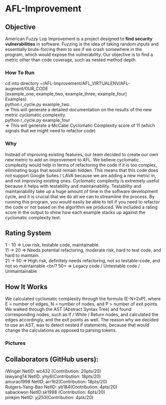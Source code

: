 # AFL-Improvement

## Objective

American Fuzzy Lop Improvement is a project designed to **find security vulnerabilities** in software. Fuzzing is the idea of taking random inputs and essentially brute-forcing them to see if we crash somewhere in the program, which would expose the vulnerability. Our objective is to find a metric other than code coverage, such as nested method depth.

### How To Run
cd into directory ~/AFL-Improvement/AFL_VIRTUALENV/AFL-augment/OUR_CODE
<br/>
[example_one, example_two, example_three, example_four]
<br/>
Examples)
<br/>
python r_cycle.py example_two
<br/>
=> This will generate a detailed documentation on the results of the new metric cyclomatic complexity.
<br/>
python r_cycle.py example_four
<br/>
=> This will generate a McCabe Cyclomatic Complexity score of 11 (which signals that we might need to refactor code)

### Why
Instead of improving existing features, our team decided to create our own new metric to add an improvement to AFL. We believe cyclomatic complexity would help in terms of refactoring the code if it is too complex, eliminating bugs that would remain hidden. This means that this code does not support Google Suites / LAVA because we are adding a new metric in, and not improving existing ones.
Cyclomatic complexity is extremely useful because it helps with testability and maintainability. Testability and maintainability take up a huge amount of time in the software development cycle, and it is crucial that we do all we can to streamline the process. By running this program, you would easily be able to tell if you need to refactor the code or not based on the algorithm we produced. We included a rating score in the output to show how each example stacks up against the cyclomatic complexity test. 

## Rating System
1 - 10 => Low risk, testable code, maintainable.
<br/>
11 -> 20 => Needs potential refactoring, moderate risk, hard to test code, and hard to maintain.
<br/>
21 -> 50 => High risk, definitely needs refactoring, not so testable-code, and not so maintainable
<br/?
50+ => Legacy code / Untestable code / Unmaintainable

## How It Works
We calculated cyclomatic complexity through the formula (E-N+2xP), where E = number of edges, N = number of nodes, and P = number of exit points. We walked through the AST (Abstract Syntax Tree) and found corresponding nodes, such as If / While / Return nodes, and calculated the edges accordingly, and the exit points as well. The reason why we decided to use an AST, was to detect nested if statements, because that would change the calculations as opposed to parsing tokens.

### Pictures


## Collaborators (GitHub users):

iWinger NetID: wc432 (Contribution: 20pts/20)
<br/>
lawyang14 NetID: yhy6(Contribution: 18pts/20)
<br/>
amurao1998 NetID: arr162(Contribution: 18pts/20)
<br/>
Rutgers-Yang-Bao NetID: yb184(Contribution: 4pts/20) 
<br/>
sabackwon NetID:sk1998 (Contribution: 6pts/20)
<br/>
pinkjim NetID: yj253(Contribution: 4pts/20)
